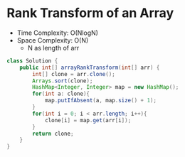 # Rank Transform of an Array

- Time Complexity: O(NlogN)
- Space Complexity: O(N)
  - N as length of arr

```java
class Solution {
    public int[] arrayRankTransform(int[] arr) {
        int[] clone = arr.clone();
        Arrays.sort(clone);
        HashMap<Integer, Integer> map = new HashMap();
        for(int a: clone){
            map.putIfAbsent(a, map.size() + 1);
        }
        for(int i = 0; i < arr.length; i++){
            clone[i] = map.get(arr[i]);
        }
        return clone;
    }
}
```
